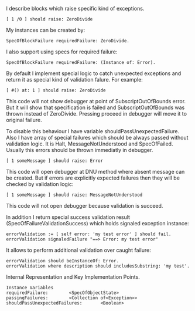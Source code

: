 I describe blocks which raise specific kind of exceptions.

	[ 1 /0 ] should raise: ZeroDivide

My instances can be created by: 

	SpecOfBlockFailure requiredFailure: ZeroDivide.

I also support using specs for required failure:

	SpecOfBlockFailure requiredFailure: (Instance of: Error).		
			
By default I implement special logic to catch unexpected exceptions and return it as special kind of validation falure. For example:

	[ #() at: 1 ] should raise: ZeroDivide 

This code will not show debugger at point of SubscriptOutOfBounds error.  But it will show that specification is failed and SubscriptOutOfBounds was thrown instead of ZeroDivide. Pressing proceed in debugger will move it to original failure. 

To disable this behaviour I have variable shouldPassUnexpectedFailure.
Also I have array of special failures which should be always passed without validation logic. It is Halt, MessageNotUnderstood and SpecOfFailed. Usually this errors should be thrown immediatly in debugger. 

	[ 1 someMessage ] should raise: Error

This code will open debugger at DNU method where absent message can be created.
But if errors are explicitly expected failures then they will be checked by validation logic:

	[ 1 someMessage ] should raise: MessageNotUnderstood 

This code will not open debugger because validation is succeed.

In addition I return special success validation result (SpecOfFailureValidationSuccess) which holds signaled exception instance: 

	errorValidation := [ self error: 'my test error' ] should fail.
	errorValidation signaledFailure "==> Error: my test error"

It allows to perform additional validation over caught failure: 

	errorValidation should beInstanceOf: Error.
	errorValidation where description should includesSubstring: 'my test'.
	
Internal Representation and Key Implementation Points.

    Instance Variables
	requiredFailure:		<SpecOfObjectState>
	passingFailures:		<Collection of<Exception>>
	shouldPassUnexpectedFailures:		<Boolean>
